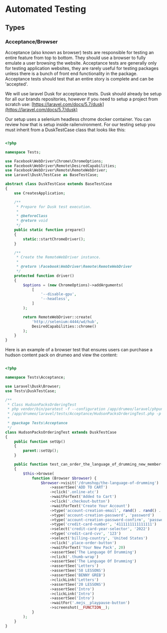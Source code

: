 # Automated Testing

## Types

### Acceptance/Browser

Acceptance (also known as browser) tests are responsible for testing an entire feature from top to bottom. They should use a browser to fully emulate a user browsing the website. Acceptance tests are generally only for testing application websites, they are rarely useful for testing packages unless there is a bunch of front end functionality in the package. Acceptance tests should test that an entire story is complete and can be 'accepted'.

We will use laravel Dusk for acceptance tests. Dusk should already be setup for all our brands repositories, however if you need to setup a project from scratch use: [https://laravel.com/docs/5.7/dusk](https://laravel.com/docs/5.7/dusk)

Our setup uses a selenium headless chrome docker container. You can review how that is setup inside railenvironment. For our testing setup you must inherit from a DuskTestCase class that looks like this: 

```php

<?php

namespace Tests;

use Facebook\WebDriver\Chrome\ChromeOptions;
use Facebook\WebDriver\Remote\DesiredCapabilities;
use Facebook\WebDriver\Remote\RemoteWebDriver;
use Laravel\Dusk\TestCase as BaseTestCase;

abstract class DuskTestCase extends BaseTestCase
{
    use CreatesApplication;

    /**
     * Prepare for Dusk test execution.
     *
     * @beforeClass
     * @return void
     */
    public static function prepare()
    {
        static::startChromeDriver();
    }

    /**
     * Create the RemoteWebDriver instance.
     *
     * @return \Facebook\WebDriver\Remote\RemoteWebDriver
     */
    protected function driver()
    {
        $options = (new ChromeOptions)->addArguments(
            [
                '--disable-gpu',
                '--headless',
            ]
        );

        return RemoteWebDriver::create(
            'http://selenium:4444/wd/hub',
            DesiredCapabilities::chrome()
        );
    }
}

```

Here is an example of a browser test that ensures users can purchase a hudson content pack on drumeo and view the content:

```php

<?php

namespace Tests\Acceptance;

use Laravel\Dusk\Browser;
use Tests\DuskTestCase;

/**
 * Class HudsonPacksOrderingTest
 * php vendor/bin/paratest -f --configuration /app/drumeo/laravel/phpunit.xml
 * /app/drumeo/laravel/tests/Acceptance/HudsonPacksOrderingTest.php -p 10
 *
 * @package Tests\Acceptance
 */
class HudsonPacksOrderingTest extends DuskTestCase
{
    public function setUp()
    {
        parent::setUp();
    }

    public function test_can_order_the_language_of_drumming_new_member()
    {
        $this->browse(
            function (Browser $browser) {
                $browser->visit('/drumshop/the-language-of-drumming')
                    ->assertSee('ADD TO CART')
                    ->click('.online-atc')
                    ->waitForText('Added to Cart')
                    ->click('.checkout-button')
                    ->waitForText('Create Your Account')
                    ->type('account-creation-email', rand() . rand() . '@test.com')
                    ->type('account-creation-password', 'password')
                    ->type('account-creation-password-confirm', 'password')
                    ->type('credit-card-number', '4111111111111111')
                    ->select('credit-card-year-selector', '2022')
                    ->type('credit-card-cvv', '123')
                    ->select('billing-country', 'United States')
                    ->click('.place-order-button')
                    ->waitForText('Your New Pack', 20)
                    ->assertSee('The Language Of Drumming')
                    ->click('.thumb-wrap')
                    ->assertSee('The Language Of Drumming')
                    ->assertSee('Letters')
                    ->assertSee('58 LESSONS')
                    ->assertSee('BENNY GREB')
                    ->clickLink('Letters')
                    ->assertSee('20 LESSONS')
                    ->assertSee('Intro')
                    ->clickLink('Intro')
                    ->assertSee('Intro')
                    ->waitFor('.mejs__playpause-button')
                    ->screenshot(__FUNCTION__);
            }
        );
    }
}

```